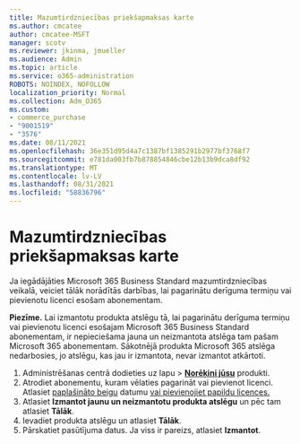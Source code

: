 ```yaml
---
title: Mazumtirdzniecības priekšapmaksas karte
ms.author: cmcatee
author: cmcatee-MSFT
manager: scotv
ms.reviewer: jkinma, jmueller
ms.audience: Admin
ms.topic: article
ms.service: o365-administration
ROBOTS: NOINDEX, NOFOLLOW
localization_priority: Normal
ms.collection: Adm_O365
ms.custom:
- commerce_purchase
- "9001519"
- "3576"
ms.date: 08/11/2021
ms.openlocfilehash: 36e351d95d4a7c1387bf1385291b2977bf3768f7
ms.sourcegitcommit: e781da003fb7b878854846cbe12b13b9dca8df92
ms.translationtype: MT
ms.contentlocale: lv-LV
ms.lasthandoff: 08/31/2021
ms.locfileid: "58836796"
---
```

# <a name="retail-prepaid-card"></a>Mazumtirdzniecības priekšapmaksas karte

Ja iegādājāties Microsoft 365 Business Standard mazumtirdzniecības veikalā, veiciet tālāk norādītās darbības, lai pagarinātu derīguma termiņu vai pievienotu licenci esošam abonementam.

**Piezīme.** Lai izmantotu produkta atslēgu tā, lai pagarinātu derīguma termiņu vai pievienotu licenci esošajam Microsoft 365 Business Standard abonementam, ir nepieciešama jauna un neizmantota atslēga tam pašam Microsoft 365 abonementam. Sākotnējā produkta Microsoft 365 atslēga nedarbosies, jo atslēgu, kas jau ir izmantota, nevar izmantot atkārtoti.

1. Administrēšanas centrā dodieties uz lapu  >  **[Norēķini jūsu](https://go.microsoft.com/fwlink/p/?linkid=842054)** produkti.
2. Atrodiet abonementu, kuram vēlaties pagarināt vai pievienot licenci. Atlasiet [paplašināto beigu](https://go.microsoft.com/fwlink/p/?linkid=842054) datumu [vai pievienojiet papildu licences.](https://go.microsoft.com/fwlink/p/?linkid=842054)
3. Atlasiet **Izmantot jaunu un neizmantotu produkta atslēgu** un pēc tam atlasiet **Tālāk**.
4. Ievadiet produkta atslēgu un atlasiet **Tālāk**.
5. Pārskatiet pasūtījuma datus. Ja viss ir pareizs, atlasiet **Izmantot**.